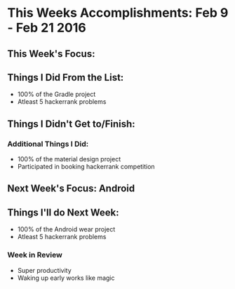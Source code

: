 # This Weeks Accomplishments: Feb 9 - Feb 21 2016

## This Week's Focus:

## Things I Did From the List:

* 100% of the Gradle project
* Atleast 5 hackerrank problems

## Things I Didn't Get to/Finish:

### Additional Things I Did:

* 100% of the material design project
* Participated in booking hackerrank competition

## Next Week's Focus: Android

## Things I'll do Next Week:

* 100% of the Android wear project
* Atleast 5 hackerrank problems

### Week in Review

 * Super productivity
 * Waking up early works like magic
